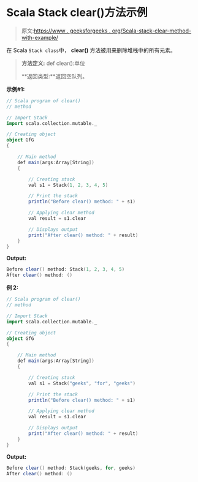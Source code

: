 # Scala Stack clear()方法示例

> 原文:[https://www . geeksforgeeks . org/Scala-stack-clear-method-with-example/](https://www.geeksforgeeks.org/scala-stack-clear-method-with-example/)

在 Scala `Stack class`中， **clear()** 方法被用来删除堆栈中的所有元素。

> **方法定义:** def clear():单位
> 
> **返回类型:**返回空队列。

**示例#1:**

```scala
// Scala program of clear() 
// method 

// Import Stack 
import scala.collection.mutable._

// Creating object 
object GfG 
{ 

    // Main method 
    def main(args:Array[String]) 
    { 

        // Creating stack  
        val s1 = Stack(1, 2, 3, 4, 5)  

        // Print the stack 
        println("Before clear() method: " + s1)  

        // Applying clear method  
        val result = s1.clear  

        // Displays output  
        print("After clear() method: " + result)
    } 
} 
```

**Output:**

```scala
Before clear() method: Stack(1, 2, 3, 4, 5)
After clear() method: ()

```

**例 2:**

```scala
// Scala program of clear() 
// method 

// Import Stack 
import scala.collection.mutable._

// Creating object 
object GfG 
{ 

    // Main method 
    def main(args:Array[String]) 
    { 

        // Creating stack  
        val s1 = Stack("geeks", "for", "geeks")  

        // Print the stack 
        println("Before clear() method: " + s1)  

        // Applying clear method  
        val result = s1.clear  

        // Displays output  
        print("After clear() method: " + result)
    } 
} 
```

**Output:**

```scala
Before clear() method: Stack(geeks, for, geeks)
After clear() method: ()

```
